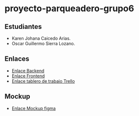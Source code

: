 # proyecto-parqueadero-grupo6

## Estudiantes
- Karen Johana Caicedo Arias.
- Oscar Guillermo Sierra Lozano.

## Enlaces
- [Enlace Backend](https://github.com/Oscarsl10/backend-parqueadero.git)
- [Enlace Frontend](https://github.com/Oscarsl10/frontend-parqueadero.git)
- [Enlace tablero de trabajo Trello](https://trello.com/invite/b/67b711cabfde1149f4ce6efe/ATTI089ea568c98b0811316c19c4527b80780E8E931A/easypark-6)

## Mockup
- [Enlace Mockup figma](https://www.figma.com/design/WKF95MqvI9irVqgIakiHlK/EasyPark---6?node-id=0-1&t=HNUoZ187pCwtyXrk-1)
